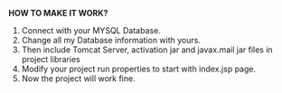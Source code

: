 **HOW TO MAKE IT WORK?**
1) Connect with your MYSQL Database.
2) Change all my Database information with yours.
3) Then include Tomcat Server, activation jar and javax.mail jar files in project libraries
4) Modify your project run properties to start with index.jsp page.
5) Now the project will work fine.
